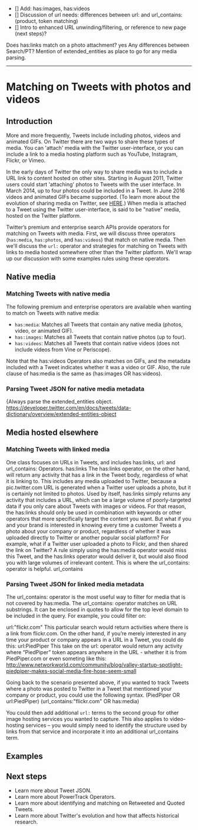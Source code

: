 
* [] Add: has:images, has:videos
* [] Discussion of url needs: differences between url: and url_contains: (product, token matching)
* [] Intro to enhanced URL unwinding/filtering, or reference to new page (next steps)?

Does has:links match on a photo attachment? yes
Any differences between Search/PT?
Mention of extended_entities as place to go for any media parsing. 

--------------------------
# Matching on Tweets with photos and videos

## Introduction

More and more frequently, Tweets include including photos, videos and animated GIFs. On Twitter there are two ways to share these types of media. You can 'attach' media with the Twitter user-interface, or you can include a link to a media hosting platform such as YouTube, Instagram, Flickr, or Vimeo.

In the early days of Twitter the only way to share media was to include a URL link to content hosted on other sites. Starting in August 2011, Twitter users could start 'attaching' photos to Tweets with the user interface. In March 2014, up to four photos could be included in a Tweet. In June 2016 videos and animated GIFs became supported. (To learn more about the evolution of sharing media on Twitter, see [HERE](https://developer.twitter.com/en/docs/tweets/data-dictionary/guides/tweet-timeline).) When media is attached to a Tweet using the Twitter user-interface, is said to be "native" media, hosted on the Twitter platform.  

Twitter’s premium and enterprise search APIs provide operators for matching on Tweets with media. First, we will discuss three operators (```has:media```, ```has:photos```, and ```has:videos```) that match on native media. Then we'll discuss the ```url:``` operator and strategies for matching on Tweets with links to media hosted somewhere other than the Twitter platform. We'll wrap up our discussion with some examples rules using these operators.

## Native media
 
### Matching Tweets with native media

The following premium and enterprise operators are available when wanting to match on Tweets with native media:

+ ```has:media```: Matches all Tweets that contain any native media (photos, video, or animated GIF).
+ ```has:images```: Matches all Tweets that contain native photos (up to four).
+ ```has:videos```: Matches all Tweets that contain native videos (does not include videos from Vine or Periscope).

Note that the has:videos Operators also matches on GIFs, and the metadata included with a Tweet indicates whether it was a video or GIF. Also, the rule clause of has:media is the same as (has:images OR has:videos).

### Parsing Tweet JSON for native media metadata
{Always parse the extended_entities object. 
https://developer.twitter.com/en/docs/tweets/data-dictionary/overview/extended-entities-object


## Media hosted elsewhere

### Matching Tweets with linked media

One class focuses on URLs in Tweets, and includes has:links, url: and url_contains: Operators.
has:links
The has:links operator, on the other hand, will return any activity that has a link in the Tweet body, regardless of what it is linking to. This includes any media uploaded to Twitter, because a pic.twitter.com URL is generated when a Twitter user uploads a photo, but it is certainly not limited to photos. Used by itself, has:links simply returns any activity that includes a URL, which can be a large volume of poorly-targeted data if you only care about Tweets with images or videos. For that reason, the has:links should only be used in combination with keywords or other operators that more specifically target the content you want.
But what if you and your brand is interested in knowing every time a customer Tweets a photo about your company or product, regardless of whether it was uploaded directly to Twitter or another popular social platform? For example, what if a Twitter user uploaded a photo to Flickr, and then shared the link on Twitter? A rule simply using the has:media operator would miss this Tweet, and the has:links operator would deliver it, but would also flood you with large volumes of irrelevant content. This is where the url_contains: operator is helpful.
url_contains


### Parsing Tweet JSON for linked media metadata





The url_contains: operator is the most useful way to filter for media that is not covered by has:media. The url_contains: operator matches on URL substrings. It can be enclosed in quotes to allow for the top level domain to be included in the query. For example, you could filter on:
 
url:"flickr.com"
This particular search would return activities where there is a link from flickr.com. On the other hand, if you’re merely interested in any time your product or company appears in a URL in a Tweet, you could do this:
url:PiedPiper
This take on the url: operator would return any activity where “PiedPiper” token appears anywhere in the URL - whether it is from PiedPiper.com or even someting like this:
http://www.networkworld.com/community/blog/valley-startup-spotlight-piedpiper-makes-social-media-fire-hose-seem-small

Going back to the scenario presented above, if you wanted to track Tweets where a photo was posted to Twitter in a Tweet that mentioned your company or product, you could use the following syntax.
(PiedPiper OR url:PiedPiper) (url_contains:"flickr.com" OR has:media)

You could then add additional ```url:``` terms to the second group for other image hosting services you wanted to capture. This also applies to video-hosting services – you would simply need to identify the structure used by links from that service and incorporate it into an additional url_contains term.
 
## Examples 

 
 
## Next steps

+ Learn more about Tweet JSON.
+ Learn more about PowerTrack Operators.
+ Learn more about identifying and matching on Retweeted and Quoted Tweets.     
+ Learn more about Twitter's evolution and how that affects historical research.
